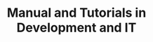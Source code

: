 ---
layout: category
category: manual-tutorials
title: Manual and Tutorials in Development and IT
description: Manuals and tutorials are resources used by developers to learn about software tools and technologies, as well as to troubleshoot issues that may arise during development.
permalink: /manual-tutorials/
---